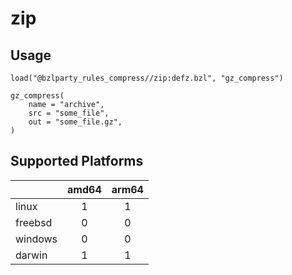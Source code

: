 # zip

## Usage

```starlark
load("@bzlparty_rules_compress//zip:defz.bzl", "gz_compress")

gz_compress(
    name = "archive",
    src = "some_file",
    out = "some_file.gz",
)
```

## Supported Platforms

|         | amd64 | arm64 |
| ------- | :---: | :---: |
| linux   |   1   |   1   |
| freebsd |   0   |   0   |
| windows |   0   |   0   |
| darwin  |   1   |   1   |
